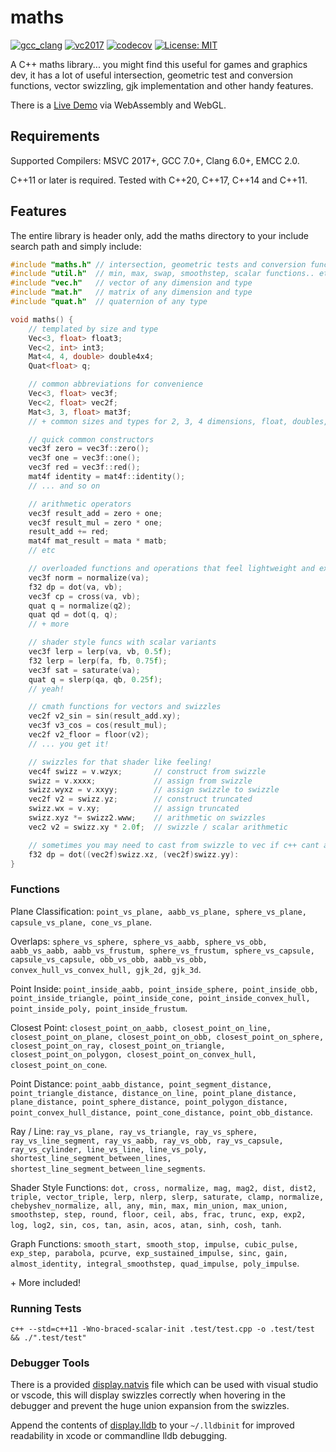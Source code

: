 
# maths  

[![gcc_clang](https://github.com/polymonster/maths/actions/workflows/test.yaml/badge.svg)](https://github.com/polymonster/maths/actions)
[![vc2017](https://ci.appveyor.com/api/projects/status/uny5ae4bf3kp2p0m?svg=true)](https://ci.appveyor.com/project/polymonster/maths)
[![codecov](https://codecov.io/gh/polymonster/maths/branch/master/graph/badge.svg)](https://codecov.io/gh/polymonster/maths) [![License: MIT](https://img.shields.io/badge/License-MIT-blue.svg)](https://opensource.org/licenses/MIT)

A C++ maths library... you might find this useful for games and graphics dev, it has a lot of useful intersection, geometric test and conversion functions, vector swizzling, gjk implementation and other handy features.  

There is a [Live Demo](https://www.polymonster.co.uk/pmtech/examples/maths_functions.html) via WebAssembly and WebGL.

## Requirements

Supported Compilers: MSVC 2017+, GCC 7.0+, Clang 6.0+, EMCC 2.0.

C++11 or later is required. Tested with C++20, C++17, C++14 and C++11.  

## Features

The entire library is header only, add the maths directory to your include search path and simply include:

```c++
#include "maths.h" // intersection, geometric tests and conversion functions
#include "util.h"  // min, max, swap, smoothstep, scalar functions.. etc
#include "vec.h"   // vector of any dimension and type
#include "mat.h"   // matrix of any dimension and type
#include "quat.h"  // quaternion of any type

void maths() {
    // templated by size and type
    Vec<3, float> float3;
    Vec<2, int> int3;
    Mat<4, 4, double> double4x4;
    Quat<float> q;

    // common abbreviations for convenience
    Vec<3, float> vec3f;
    Vec<2, float> vec2f;
    Mat<3, 3, float> mat3f;
    // + common sizes and types for 2, 3, 4 dimensions, float, doubles, ints

    // quick common constructors
    vec3f zero = vec3f::zero();
    vec3f one = vec3f::one();
    vec3f red = vec3f::red();
    mat4f identity = mat4f::identity();
    // ... and so on

    // arithmetic operators
    vec3f result_add = zero + one;
    vec3f result_mul = zero * one;
    result_add += red;
    mat4f mat_result = mata * matb;
    // etc

    // overloaded functions and operations that feel lightweight and expressive
    vec3f norm = normalize(va);
    f32 dp = dot(va, vb);
    vec3f cp = cross(va, vb);
    quat q = normalize(q2);
    quat qd = dot(q, q);
    // + more

    // shader style funcs with scalar variants
    vec3f lerp = lerp(va, vb, 0.5f);
    f32 lerp = lerp(fa, fb, 0.75f);
    vec3f sat = saturate(va);
    quat q = slerp(qa, qb, 0.25f);
    // yeah!

    // cmath functions for vectors and swizzles
    vec2f v2_sin = sin(result_add.xy);
    vec3f v3_cos = cos(result_mul);
    vec2f v2_floor = floor(v2);
    // ... you get it!

    // swizzles for that shader like feeling!
    vec4f swizz = v.wzyx;       // construct from swizzle
    swizz = v.xxxx;             // assign from swizzle
    swizz.wyxz = v.xxyy;        // assign swizzle to swizzle
    vec2f v2 = swizz.yz;        // construct truncated
    swizz.wx = v.xy;            // assign truncated
    swizz.xyz *= swizz2.www;    // arithmetic on swizzles
    vec2 v2 = swizz.xy * 2.0f;  // swizzle / scalar arithmetic

    // sometimes you may need to cast from swizzle to vec if c++ cant apply implicit casts
    f32 dp = dot((vec2f)swizz.xz, (vec2f)swizz.yy):
}
```  

### Functions

Plane Classification: `point_vs_plane, aabb_vs_plane, sphere_vs_plane, capsule_vs_plane, cone_vs_plane`.  

Overlaps: `sphere_vs_sphere, sphere_vs_aabb, sphere_vs_obb, aabb_vs_aabb, aabb_vs_frustum, sphere_vs_frustum, sphere_vs_capsule, capsule_vs_capsule, obb_vs_obb, aabb_vs_obb, convex_hull_vs_convex_hull, gjk_2d, gjk_3d`.  

Point Inside: `point_inside_aabb, point_inside_sphere, point_inside_obb, point_inside_triangle, point_inside_cone, point_inside_convex_hull, point_inside_poly, point_inside_frustum`.  

Closest Point: `closest_point_on_aabb, closest_point_on_line, closest_point_on_plane, closest_point_on_obb, closest_point_on_sphere, closest_point_on_ray, closest_point_on_triangle, closest_point_on_polygon, closest_point_on_convex_hull, closest_point_on_cone`.  

Point Distance: `point_aabb_distance, point_segment_distance, point_triangle_distance, distance_on_line, point_plane_distance, plane_distance, point_sphere_distance, point_polygon_distance, point_convex_hull_distance, point_cone_distance, point_obb_distance`.  

Ray / Line: `ray_vs_plane, ray_vs_triangle, ray_vs_sphere, ray_vs_line_segment, ray_vs_aabb, ray_vs_obb, ray_vs_capsule, ray_vs_cylinder, line_vs_line, line_vs_poly, shortest_line_segment_between_lines, shortest_line_segment_between_line_segments`.  

Shader Style Functions: `dot, cross, normalize, mag, mag2, dist, dist2, triple, vector_triple, lerp, nlerp, slerp, saturate, clamp, normalize, chebyshev_normalize, all, any, min, max, min_union, max_union, smoothstep, step, round, floor, ceil, abs, frac, trunc, exp, exp2, log, log2, sin, cos, tan, asin, acos, atan, sinh, cosh, tanh`.  

Graph Functions: `smooth_start, smooth_stop, impulse, cubic_pulse, exp_step, parabola, pcurve, exp_sustained_impulse, sinc, gain, almost_identity, integral_smoothstep, quad_impulse, poly_impulse`.  

\+ More included!

### Running Tests

```shell
c++ --std=c++11 -Wno-braced-scalar-init .test/test.cpp -o .test/test && ./".test/test"
```

### Debugger Tools

There is a provided [display.natvis](https://github.com/polymonster/maths/blob/master/display.natvis) file which can be used with visual studio or vscode, this will display swizzles correctly when hovering in the debugger and prevent the huge union expansion from the swizzles.

Append the contents of [display.lldb](https://github.com/polymonster/maths/blob/master/display.lldb) to your `~/.lldbinit` for improved readability in xcode or commandline lldb debugging.  
